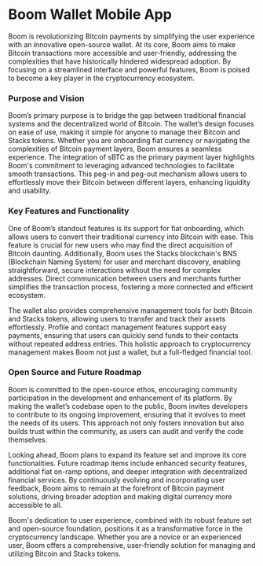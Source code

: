 # Boom Wallet Mobile App

Boom is revolutionizing Bitcoin payments by simplifying the user experience with an innovative open-source wallet. At its core, Boom aims to make Bitcoin transactions more accessible and user-friendly, addressing the complexities that have historically hindered widespread adoption. By focusing on a streamlined interface and powerful features, Boom is poised to become a key player in the cryptocurrency ecosystem.

### Purpose and Vision

Boom’s primary purpose is to bridge the gap between traditional financial systems and the decentralized world of Bitcoin. The wallet’s design focuses on ease of use, making it simple for anyone to manage their Bitcoin and Stacks tokens. Whether you are onboarding fiat currency or navigating the complexities of Bitcoin payment layers, Boom ensures a seamless experience. The integration of sBTC as the primary payment layer highlights Boom's commitment to leveraging advanced technologies to facilitate smooth transactions. This peg-in and peg-out mechanism allows users to effortlessly move their Bitcoin between different layers, enhancing liquidity and usability.

### Key Features and Functionality

One of Boom’s standout features is its support for fiat onboarding, which allows users to convert their traditional currency into Bitcoin with ease. This feature is crucial for new users who may find the direct acquisition of Bitcoin daunting. Additionally, Boom uses the Stacks blockchain's BNS (Blockchain Naming System) for user and merchant discovery, enabling straightforward, secure interactions without the need for complex addresses. Direct communication between users and merchants further simplifies the transaction process, fostering a more connected and efficient ecosystem.

The wallet also provides comprehensive management tools for both Bitcoin and Stacks tokens, allowing users to transfer and track their assets effortlessly. Profile and contact management features support easy payments, ensuring that users can quickly send funds to their contacts without repeated address entries. This holistic approach to cryptocurrency management makes Boom not just a wallet, but a full-fledged financial tool.

### Open Source and Future Roadmap

Boom is committed to the open-source ethos, encouraging community participation in the development and enhancement of its platform. By making the wallet’s codebase open to the public, Boom invites developers to contribute to its ongoing improvement, ensuring that it evolves to meet the needs of its users. This approach not only fosters innovation but also builds trust within the community, as users can audit and verify the code themselves.

Looking ahead, Boom plans to expand its feature set and improve its core functionalities. Future roadmap items include enhanced security features, additional fiat on-ramp options, and deeper integration with decentralized financial services. By continuously evolving and incorporating user feedback, Boom aims to remain at the forefront of Bitcoin payment solutions, driving broader adoption and making digital currency more accessible to all.

Boom's dedication to user experience, combined with its robust feature set and open-source foundation, positions it as a transformative force in the cryptocurrency landscape. Whether you are a novice or an experienced user, Boom offers a comprehensive, user-friendly solution for managing and utilizing Bitcoin and Stacks tokens.
